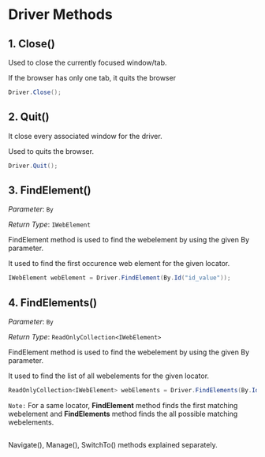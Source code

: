 # Driver Methods

## 1. Close()

Used to close the currently focused window/tab.

If the browser has only one tab, it quits the browser

```c#
Driver.Close();
```

## 2. Quit()

It close every associated window for the driver.

Used to quits the browser.

```c#
Driver.Quit();
```

## 3. FindElement()

*Parameter*: `By`

*Return Type*: `IWebElement`

FindElement method is used to find the webelement by using the given By parameter.

It used to find the first occurence web element for the given locator.

```c#
IWebElement webElement = Driver.FindElement(By.Id("id_value"));
```

## 4. FindElements()

*Parameter*: `By`

*Return Type*: `ReadOnlyCollection<IWebElement>`

FindElement method is used to find the webelement by using the given By parameter.

It used to find the list of all webelements for the given locator.

```c#
ReadOnlyCollection<IWebElement> webElements = Driver.FindElements(By.Id("id_value"));
```

`Note:`
For a same locator, **FindElement** method finds the first matching webelement and **FindElements** method finds the all possible matching webelements.

##

Navigate(), Manage(), SwitchTo() methods explained separately.
